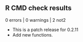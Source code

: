 ## R CMD check results

0 errors | 0 warnings | 2 not2

* This is a patch release for 0.2.11
* Add new functions.
